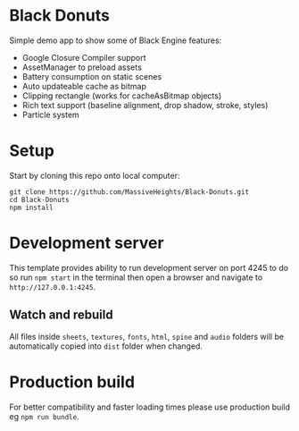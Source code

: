 # Black Donuts
Simple demo app to show some of Black Engine features:

- Google Closure Compiler support
- AssetManager to preload assets
- Battery consumption on static scenes
- Auto updateable cache as bitmap
- Clipping rectangle (works for cacheAsBitmap objects)
- Rich text support (baseline alignment, drop shadow, stroke, styles)
- Particle system


# Setup
Start by cloning this repo onto local computer:
```
git clone https://github.com/MassiveHeights/Black-Donuts.git
cd Black-Donuts
npm install
```

# Development server
This template provides ability to run development server on port 4245 to do so run `npm start` in the terminal 
then open a browser and navigate to `http://127.0.0.1:4245`.

## Watch and rebuild
All files inside `sheets`, `textures`, `fonts`, `html`, `spine` and `audio` folders will be automatically copied into `dist` folder when changed.

# Production build
For better compatibility and faster loading times please use production build eg `npm run bundle`.